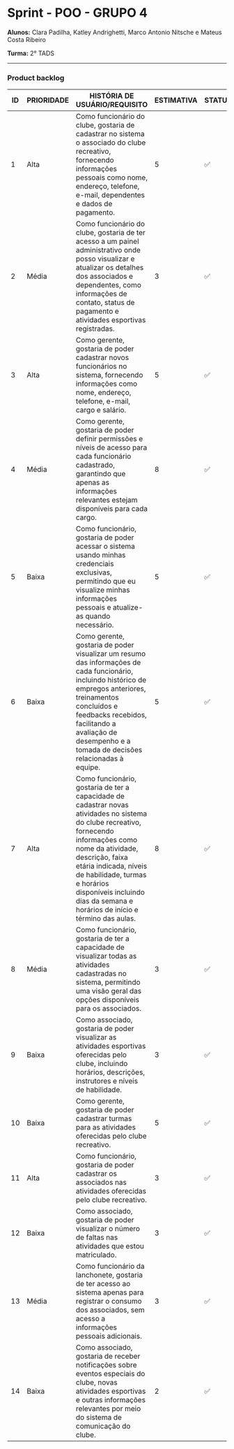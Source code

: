 # Sprint - POO - GRUPO 4

**Alunos:** Clara Padilha, Katley Andrighetti, Marco Antonio Nitsche e Mateus Costa Ribeiro

**Turma:** 2° TADS

---------------------------------------------------------------------------------------------------------------

### Product backlog

| **ID** | **PRIORIDADE** | **HISTÓRIA DE USUÁRIO/REQUISITO** | **ESTIMATIVA** | **STATUS** |
|---|---|---|---|---|
| 1 | Alta | Como funcionário do clube, gostaria de cadastrar no sistema o associado do clube recreativo, fornecendo informações pessoais como nome, endereço, telefone, e-mail, dependentes e dados de pagamento. | 5 | ✅ |
| 2 | Média | Como funcionário do clube, gostaria de ter acesso a um painel administrativo onde posso visualizar e atualizar os detalhes dos associados e dependentes, como informações de contato, status de pagamento e atividades esportivas registradas. | 3 | ✅ |
| 3 | Alta | Como gerente, gostaria de poder cadastrar novos funcionários no sistema, fornecendo informações como nome, endereço, telefone, e-mail, cargo e salário. | 5 | ✅ |
| 4 | Média | Como gerente, gostaria de poder definir permissões e níveis de acesso para cada funcionário cadastrado, garantindo que apenas as informações relevantes estejam disponíveis para cada cargo. | 8 | ✅ |
| 5 | Baixa | Como funcionário, gostaria de poder acessar o sistema usando minhas credenciais exclusivas, permitindo que eu visualize minhas informações pessoais e atualize-as quando necessário. | 5 | ✅ |
| 6 | Baixa | Como gerente, gostaria de poder visualizar um resumo das informações de cada funcionário, incluindo histórico de empregos anteriores, treinamentos concluídos e feedbacks recebidos, facilitando a avaliação de desempenho e a tomada de decisões relacionadas à equipe. | 5 | ✅ |
| 7 | Alta | Como funcionário, gostaria de ter a capacidade de cadastrar novas atividades no sistema do clube recreativo, fornecendo informações como nome da atividade, descrição, faixa etária indicada, níveis de habilidade, turmas e horários disponíveis incluindo dias da semana e horários de início e término das aulas. | 8 | ✅ |
| 8 | Média | Como funcionário, gostaria de ter a capacidade de visualizar todas as atividades cadastradas no sistema, permitindo uma visão geral das opções disponíveis para os associados. | 3 | ✅ |
| 9 | Baixa | Como associado, gostaria de poder visualizar as atividades esportivas oferecidas pelo clube, incluindo horários, descrições, instrutores e níveis de habilidade. | 3 | ✅ |
| 10 | Baixa | Como gerente, gostaria de poder cadastrar turmas para as atividades oferecidas pelo clube recreativo. | 5 | ✅ |
| 11 | Alta | Como funcionário, gostaria de poder cadastrar os associados nas atividades oferecidas pelo clube recreativo. | 3 | ✅ |
| 12 | Baixa | Como associado, gostaria de poder visualizar o número de faltas nas atividades que estou matriculado. | 3 | ✅ |
| 13 | Média | Como funcionário da lanchonete, gostaria de ter acesso ao sistema apenas para registrar o consumo dos associados, sem acesso a informações pessoais adicionais. | 3 | ✅ |
| 14 | Baixa | Como associado, gostaria de receber notificações sobre eventos especiais do clube, novas atividades esportivas e outras informações relevantes por meio do sistema de comunicação do clube. | 2 | ✅ |